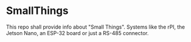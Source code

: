 # SmallThings
This repo shall provide info about "Small Things". Systems like the rPI, the Jetson Nano, an ESP-32 board or just a RS-485 connector.
